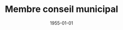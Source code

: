 ---
title: "Membre conseil municipal"
date: 1955-01-01
prenom: Prénom
nom: Nom
poste: 
description:
telephone:
email:
---